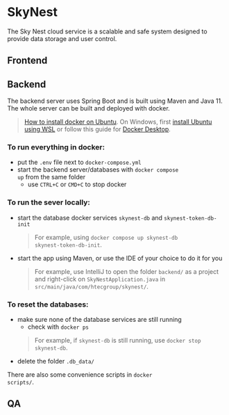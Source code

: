 # SkyNest
The Sky Nest cloud service is a scalable and safe system designed to provide data storage and user control.

## Frontend

## Backend
The backend server uses Spring Boot and is built using Maven and Java 11. The whole server can be built and deployed with docker.

> [How to install docker on Ubuntu](https://docs.docker.com/engine/install/ubuntu/). On Windows, first [install Ubuntu using WSL](https://docs.microsoft.com/en-us/windows/wsl/install) or follow this guide for [Docker Desktop](https://docs.docker.com/desktop/windows/install/).

### To run everything in docker:
- put the <code>.env</code> file next to <code>docker-compose.yml</code>
- start the backend server/databases with <code>docker compose up</code> from the same folder
  - use <code>CTRL+C</code> or <code>CMD+C</code> to stop docker

### To run the sever locally:
- start the database docker services <code>skynest-db</code> and <code>skynest-token-db-init</code>
    >For example, using <code>docker compose up skynest-db skynest-token-db-init</code>.
- start the app using Maven, or use the IDE of your choice to do it for you
    > For example, use IntelliJ to open the folder <code>backend/</code> as a project and right-click on <code>SkyNestApplication.java</code> in <code>src/main/java/com/htecgroup/skynest/</code>.

### To reset the databases:
- make sure none of the database services are still running
  - check with <code>docker ps</code>
  >   For example, if <code>skynest-db</code> is still running, use <code>docker stop skynest-db</code>.
- delete the folder <code>.db_data/</code>

There are also some convenience scripts in <code>docker scripts/</code>.

## QA
